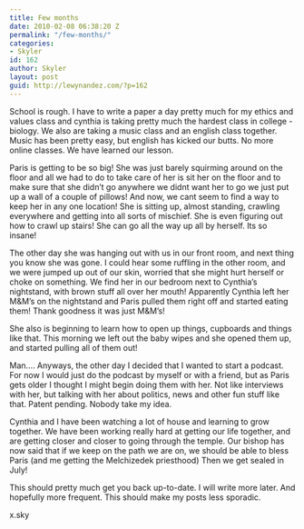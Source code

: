 ```yaml
---
title: Few months
date: 2010-02-08 06:38:20 Z
permalink: "/few-months/"
categories:
- Skyler
id: 162
author: Skyler
layout: post
guid: http://lewynandez.com/?p=162
---
```


School is rough. I have to write a paper a day pretty much for my ethics and values class and cynthia is taking pretty much the hardest class in college -biology. We also are taking a music class and an english class together. Music has been pretty easy, but english has kicked our butts. No more online classes. We have learned our lesson. 

Paris is getting to be so big! She was just barely squirming around on the floor and all we had to do to take care of her is sit her on the floor and to make sure that she didn&#8217;t go anywhere we didnt want her to go we just put up a wall of a couple of pillows! And now, we cant seem to find a way to keep her in any one location! She is sitting up, almost standing, crawling everywhere and getting into all sorts of mischief. She is even figuring out how to crawl up stairs! She can go all the way up all by herself. Its so insane! 

The other day she was hanging out with us in our front room, and next thing you know she was gone. I could hear some ruffling in the other room, and we were jumped up out of our skin, worried that she might hurt herself or choke on something. We find her in our bedroom next to Cynthia&#8217;s nightstand, with brown stuff all over her mouth! Apparently Cynthia left her M&M&#8217;s on the nightstand and Paris pulled them right off and started eating them! Thank goodness it was just M&M&#8217;s! 

She also is beginning to learn how to open up things, cupboards and things like that. This morning we left out the baby wipes and she opened them up, and started pulling all of them out!

Man&#8230;. Anyways, the other day I decided that I wanted to start a podcast. For now I would just do the podcast by myself or with a friend, but as Paris gets older I thought I might begin doing them with her. Not like interviews with her, but talking with her about politics, news and other fun stuff like that. Patent pending. Nobody take my idea.

Cynthia and I have been watching a lot of house and learning to grow together. We have been working really hard at getting our life together, and are getting closer and closer to going through the temple. Our bishop has now said that if we keep on the path we are on, we should be able to bless Paris (and me getting the Melchizedek priesthood) Then we get sealed in July!

This should pretty much get you back up-to-date. I will write more later. And hopefully more frequent. This should make my posts less sporadic.

x.sky